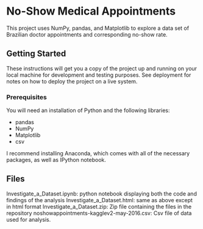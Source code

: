 # No-Show Medical Appointments 

This project uses NumPy, pandas, and Matplotlib to explore a data set of Brazilian doctor appointments and corresponding no-show rate. 

## Getting Started

These instructions will get you a copy of the project up and running on your local machine for development and testing purposes. See deployment for notes on how to deploy the project on a live system.

### Prerequisites

You will need an installation of Python and the following libraries:
* pandas
* NumPy
* Matplotlib
* csv

I recommend installing Anaconda, which comes with all of the necessary packages, as well as IPython notebook. 

## Files 
Investigate_a_Dataset.ipynb: python notebook displaying both the code and findings of the analysis
Investigate_a_Dataset.html:	same as above except in html format
Investigate_a_Dataset.zip: Zip file containing the files in the repository 
noshowappointments-kagglev2-may-2016.csv: Csv file of data used for analysis. 
